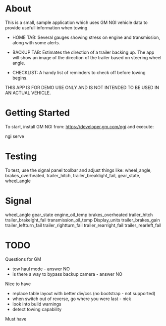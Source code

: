 # About

This is a small, sample application which uses GM NGI vehicle data to provide usefull information when towing.

* HOME TAB: Several gauges showing stress on engine and transmission, along with some alerts.

* BACKUP TAB: Estimates the direction of a trailer backing up. The app will show an image of the direction of the trailer based on steering wheel angle.

* CHECKLIST: A handy list of reminders to check off before towing begins.

THIS APP IS FOR DEMO USE ONLY AND IS NOT INTENDED TO BE USED IN AN ACTUAL VEHICLE.

# Getting Started

To start, install GM NGI from: https://developer.gm.com/ngi and execute:

ngi serve

# Testing

To test, use the signal panel toolbar and adjust things like: wheel_angle, brakes_overheated, trailer_hitch, trailer_breaklight_fail, gear_state, wheel_angle

# Signal
wheel_angle
gear_state
engine_oil_temp
brakes_overheated
trailer_hitch
trailer_brakelght_fail
transmission_oil_temp
Display_units
trailer_brakes_gain
trailer_leftturn_fail
trailer_rightturn_fail
trailer_rearright_fail
trailer_rearleft_fail

# TODO

Questions for GM
  * tow haul mode - answer NO
  * is there a way to bypass backup camera - answer NO

Nice to have
  * replace table layout with better div/css (no bootstrap - not supported)
  * when switch out of reverse, go where you were last - nick
  * look into build warnings
  * detect towing capability

Must have

